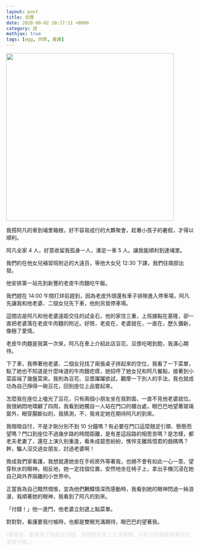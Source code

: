 ```yaml
---
layout: post
title: 合理
date: 2020-08-02 20:17:11 +0000
category: 誌
mathjax: true
tags: [egg, 同學, 看護]
---
```

 
<img src="https://doltegg.github.io/blog/assets/images/2020/puli1.jpg" style="width:450px;"/>

我搭阿凡的車到埔里箱根，好不容易成行的大夥聚會，趁著小孩子的暑假，才得以順利。

<!--more-->

阿凡全家 4 人，好意收留我孤身一人，湊足一車 5 人。讓我能順利到達埔里。

我們約在他女兒補習班附近的大遠百，等他大女兒 12:30 下課，我們往南部出發。

他安排第一站先到新豐的老皮牛肉麵吃午飯。

我們趕在 14:00 午間打烊前趕到，因為老皮外頭還有車子排隊進入停車場，阿凡先讓我和他老婆、二個女兒先下車，他則另覓停車場。

這間店是阿凡和他老婆遠距交往的試金石，他的家住三重，上班據點在基隆，卻一直把老婆落在老皮牛肉麵的附近。好險，老皮在，老婆就在，一直在，歷久彌新，像極了愛情。

老皮牛肉麵是我第一次來，阿凡在車上介紹此店豆花、豆漿吃喝到飽，我滿心期待。

下了車，我帶著他老婆、二個女兒找了兩張桌子拼起來的空位，我看了一下菜單，點了她也不知道是什麼味道的牛肉麵疙瘩，她招呼了她女兒和阿凡餐點，接著到小菜區端了幾盤菜來。我則為豆花、豆漿躍躍欲試，觀摩一下別人的手法，我也就成功為自己掙得一碗豆花，回到座位上品嘗起來。

怎麼我在座位上嗑光了豆花，只有兩個小朋友坐在我對面，一直不見他老婆就位。我很納悶地環顧了四周，我看到她獨自一人站在門口的櫃台處，眼巴巴地望著玻璃窗外，眼穿腸斷似的，我猜測，不，我肯定她在期待阿凡的到來。

我暗暗自忖，不是才剛分別不到 10 分鐘嗎？有必要在門口這麼翹足引領、懸懸而望嗎？門口到座位不過幾步路的時間距離，是有差這段路的相思苦嗎？是怎樣，都老夫老妻了，還在上演久别重逢，看朱成碧思紛紛，憔悴支離爲憶君的戲碼嗎？幹，騙人沒交過女朋友、討過老婆啊！

換成我們家看護，我想就連她坐在手術房外等著我，也絕不會有如此一心一意、望穿秋水的眼神。相反地，她一定找個位置，安然地坐在椅子上，拿出手機沉浸在她自己與外界隔離的小世界中。

正當我為自己黯然惆悵，並為他們鶼鰈情深而感動時，我看到她的眼神閃過一絲浪漫，我順著她的眼神，我看到了阿凡的到來。

「付錢！」他一進門，他老婆立刻遞上點菜單。 

對對對，看護要我付帳時，也都是雙眼充滿期待，眼巴巴的望著我。


<div style="color:#ddd;">(實情是，家惠為了怕我先付錢，然而她的身上又沒帶錢，只好守在櫃檯等著阿凡進來付帳。)</div>

